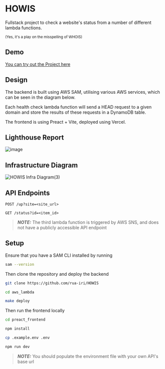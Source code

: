 # HOWIS

Fullstack project to check a website's status from a number of different lambda functions.

<sub>
(Yes, it's a play on the misspelling of WHOIS)
</sub>

## Demo

[You can try out the Project here](https://howis.rua-iri.com/)

## Design

The backend is built using AWS SAM, utilising various AWS services, which can be seen in the diagram below.

Each health check lambda function will send a HEAD request to a given domain and store the results of these requests in a DynamoDB table.

The frontend is using Preact + Vite, deployed using Vercel.

## Lighthouse Report

![image](https://github.com/user-attachments/assets/98c7d60a-dd53-4f18-8bd8-e09a5bc8a529)

## Infrastructure Diagram

![HOWIS Infra Diagram(3)](https://github.com/user-attachments/assets/ee0b60ea-f8e3-43fe-9075-d078e13e65f5)

## API Endpoints

`POST /up?site=<site_url>`

`GET /status?id=<item_id>`

> **_NOTE:_** The third lambda function is triggered by AWS SNS, and does not have a publicly accessible API endpoint

## Setup

Ensure that you have a SAM CLI installed by running

```bash
sam --version
```

Then clone the repository and deploy the backend

```bash
git clone https://github.com/rua-iri/HOWIS

cd aws_lambda

make deploy
```

Then run the frontend locally

```bash
cd preact_frontend

npm install

cp .example.env .env

npm run dev
```

> **_NOTE:_** You should populate the environment file with your own API's base url
